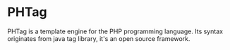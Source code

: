 PHTag
=====

PHTag is a template engine for the PHP programming language. Its syntax originates from java tag library, it's an open source framework.
